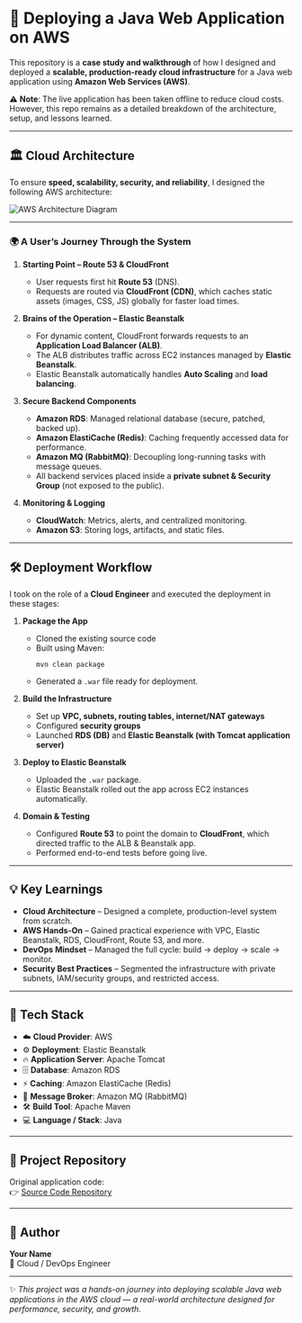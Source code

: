 # 🚀 Deploying a Java Web Application on AWS

This repository is a **case study and walkthrough** of how I designed and deployed a **scalable, production-ready cloud infrastructure** for a Java web application using **Amazon Web Services (AWS)**.  

⚠️ **Note**: The live application has been taken offline to reduce cloud costs. However, this repo remains as a detailed breakdown of the architecture, setup, and lessons learned.

---

## 🏛️ Cloud Architecture

To ensure **speed, scalability, security, and reliability**, I designed the following AWS architecture:

![AWS Architecture Diagram](./architecture-diagram.png) <!-- You can add your diagram file here -->

---

### 🌍 A User’s Journey Through the System

1. **Starting Point – Route 53 & CloudFront**  
   - User requests first hit **Route 53** (DNS).  
   - Requests are routed via **CloudFront (CDN)**, which caches static assets (images, CSS, JS) globally for faster load times.  

2. **Brains of the Operation – Elastic Beanstalk**  
   - For dynamic content, CloudFront forwards requests to an **Application Load Balancer (ALB)**.  
   - The ALB distributes traffic across EC2 instances managed by **Elastic Beanstalk**.  
   - Elastic Beanstalk automatically handles **Auto Scaling** and **load balancing**.  

3. **Secure Backend Components**  
   - **Amazon RDS**: Managed relational database (secure, patched, backed up).  
   - **Amazon ElastiCache (Redis)**: Caching frequently accessed data for performance.  
   - **Amazon MQ (RabbitMQ)**: Decoupling long-running tasks with message queues.  
   - All backend services placed inside a **private subnet & Security Group** (not exposed to the public).  

4. **Monitoring & Logging**  
   - **CloudWatch**: Metrics, alerts, and centralized monitoring.  
   - **Amazon S3**: Storing logs, artifacts, and static files.  

---

## 🛠️ Deployment Workflow

I took on the role of a **Cloud Engineer** and executed the deployment in these stages:

1. **Package the App**  
   - Cloned the existing source code  
   - Built using Maven:  
     ```
     mvn clean package
     ```  
   - Generated a `.war` file ready for deployment.  

2. **Build the Infrastructure**  
   - Set up **VPC, subnets, routing tables, internet/NAT gateways**  
   - Configured **security groups**  
   - Launched **RDS (DB)** and **Elastic Beanstalk (with Tomcat application server)**  

3. **Deploy to Elastic Beanstalk**  
   - Uploaded the `.war` package.  
   - Elastic Beanstalk rolled out the app across EC2 instances automatically.  

4. **Domain & Testing**  
   - Configured **Route 53** to point the domain to **CloudFront**, which directed traffic to the ALB & Beanstalk app.  
   - Performed end-to-end tests before going live.  

---

## 💡 Key Learnings

- **Cloud Architecture** – Designed a complete, production-level system from scratch.  
- **AWS Hands-On** – Gained practical experience with VPC, Elastic Beanstalk, RDS, CloudFront, Route 53, and more.  
- **DevOps Mindset** – Managed the full cycle: build → deploy → scale → monitor.  
- **Security Best Practices** – Segmented the infrastructure with private subnets, IAM/security groups, and restricted access.  

---

## 🧰 Tech Stack

- ☁️ **Cloud Provider**: AWS  
- ⚙️ **Deployment**: Elastic Beanstalk  
- 🔥 **Application Server**: Apache Tomcat  
- 🗄️ **Database**: Amazon RDS  
- ⚡ **Caching**: Amazon ElastiCache (Redis)  
- 📩 **Message Broker**: Amazon MQ (RabbitMQ)  
- 🛠️ **Build Tool**: Apache Maven  
- 💻 **Language / Stack**: Java  

---

## 📂 Project Repository

Original application code:  
👉 [Source Code Repository](https://github.com/hkhcoder/vprofile-project.git)  

---

## 👤 Author

**Your Name**  
💼 Cloud / DevOps Engineer  

---

✨ *This project was a hands-on journey into deploying scalable Java web applications in the AWS cloud — a real-world architecture designed for performance, security, and growth.*  

